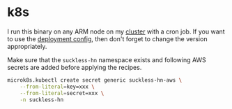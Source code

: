 # k8s
I run this binary on any ARM node on my [cluster][cluster] with a cron job. If
you want to use the [deployment config](cron.yml), then don't forget to change
the version appropriately.

Make sure that the `suckless-hn` namespace exists and following AWS secrets are
added before applying the recipes.

```bash
microk8s.kubectl create secret generic suckless-hn-aws \
    --from-literal=key=xxx \
    --from-literal=secret=xxx \
    -n suckless-hn
```

<!-- References -->
[cluster]: https://github.com/bausano/cluster
